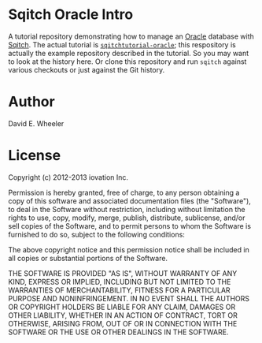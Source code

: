 Sqitch Oracle Intro
===================

A tutorial repository demonstrating how to manage an
[Oracle](http://www.oracle.com/us/products/database/) database with
[Sqitch](http://sqitch.org/). The actual tutorial is
[`sqitchtutorial-oracle`](https://github.com/theory/sqitch/blob/master/lib/sqitchtutorial-oracle.pod);
this respository is actually the example repository described in the tutorial.
So you may want to look at the history here. Or clone this repository and run
`sqitch` against various checkouts or just against the Git history.

Author
======

David E. Wheeler

License
=======

Copyright (c) 2012-2013 iovation Inc.

Permission is hereby granted, free of charge, to any person obtaining a copy
of this software and associated documentation files (the "Software"), to deal
in the Software without restriction, including without limitation the rights
to use, copy, modify, merge, publish, distribute, sublicense, and/or sell
copies of the Software, and to permit persons to whom the Software is
furnished to do so, subject to the following conditions:

The above copyright notice and this permission notice shall be included in all
copies or substantial portions of the Software.

THE SOFTWARE IS PROVIDED "AS IS", WITHOUT WARRANTY OF ANY KIND, EXPRESS OR
IMPLIED, INCLUDING BUT NOT LIMITED TO THE WARRANTIES OF MERCHANTABILITY,
FITNESS FOR A PARTICULAR PURPOSE AND NONINFRINGEMENT. IN NO EVENT SHALL THE
AUTHORS OR COPYRIGHT HOLDERS BE LIABLE FOR ANY CLAIM, DAMAGES OR OTHER
LIABILITY, WHETHER IN AN ACTION OF CONTRACT, TORT OR OTHERWISE, ARISING FROM,
OUT OF OR IN CONNECTION WITH THE SOFTWARE OR THE USE OR OTHER DEALINGS IN THE
SOFTWARE.
